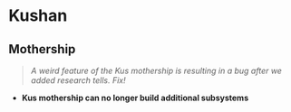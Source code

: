 # Kushan

## Mothership
> *A weird feature of the Kus mothership is resulting in a bug after we added research tells. Fix!*
* **Kus mothership can no longer build additional subsystems**